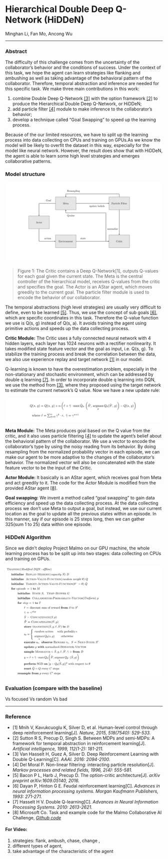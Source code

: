 # Hierarchical Double Deep Q-Network (HiDDeN)
Minghan Li, Fan Mo, Ancong Wu

----
### Abstract
The difficulty of this challenge comes from the uncertainty of the collaborator’s behavior and the conditions of success. Under the context of this task, we hope the agent can learn strategies like flanking and ambushing as well as taking advantage of the behavioral pattern of the collaborator. Therefore, temporal abstraction and inference are needed for this specific task. We make three main contributions in this work:
1. combine Double Deep Q-Network [[3]](#reference) with the option framework [[2]](#reference) to produce the Hierarchical Double Deep Q-Network, or HiDDeN;
1. add particle filter [[4]](#reference) module to make inference to the collaborator’s behavior;
1. develop a technique called “Goal Swapping” to speed up the learning process.

Because of the our limited resources, we have to split up the learning process into data collecting on CPUs and training on GPUs.As we know the model will be likely to overfit the dataset in this way, especially for the model like neural network. However, the result does show that with HiDDeN, the agent is able to learn some high level strategies and emerges collaborative patterns.

### Model structure
![Model structure](doc/chart-cut.png)
>Figure 1: The Critic contains a Deep Q-Network[1], outputs Q-values for each goal given the current state. The Meta is the central controller of the hierarchical model, receives Q-values from the critic and specifies the goal. The Actor is an AStar agent, which moves greedily to the current goal. The particle filter module is used to encode the behavior of our collaborator.

The temporal abstractions (high level strategies) are usually very difficult to define, even to be learned [[5]](#reference). Thus, we use the concept of sub goals [[6]](#reference), which are specific coordinates in this task. Therefore the Q-value function we use is Q(s, g) instead of Q(s, a). It avoids training the agent using primitive actions and  speeds up the data collecting process.

**Critic Module:**
The Critic uses a fully connected neural network with 4 hidden layers, each layer has 1024 neurons with a rectifier nonlinearity. It takes modified state feature vector and the goal as input, i.e. Q(s, g). To stabilize the training process and break the correlation between the data, we also use experience replay and target network [[1]](#reference) in our model.

Q-learning is known to have the overestimation problem, especially in the non-stationary and stochastic environment, which can be addressed by double q learning [[7]](#reference). In order to incorporate double q learning into DQN, we use the method from [[3]](#reference), where they proposed using the target network to estimate the current network’s Q value. Now we have a new update rule:

![formula](doc/formula-cut.png)

**Meta Module:**
The Meta produces goal based on the Q value from the critic, and it also uses particle filtering [[4]](#reference) to update the agent’s belief about the behavioral pattern of the collaborator. We use a vector to encode the collaborator’s type by using the noisy reading from its behavior. By doing resampling from the normalized probability vector in each episode, we can make our agent to be more adaptive to the changes of the collaborator’s behavior. The normalized vector will also be concatenated with the state feature vector to be the input of the Critic.

**Actor Module:**
It basically is an AStar agent, which receives goal from Meta and act greedily to it. The code for the Actor Module is modified from the provided AStar agent [[8]](#reference).

**Goal swapping:**
We invent a method called “goal swapping” to gain data efficiency and speed up the data collecting process. At the data collecting process we don’t use Meta to output a goal, but instead, we use our current location as the goal to update all the previous states within an episode. In this manner, say if our episode is 25 steps long, then we can gather 325(sum 1 to 25) data within one episode.

### HiDDeN Algorithm
Since we didn’t deploy Project Malmo on our GPU machine, the whole learning process has to be split up into two stages: data collecting on CPUs and training on GPUs.

![Algorithm](doc/algo-cut.png)

### Evaluation (compare with the baseline)
Vs focused
Vs random
Vs bad

---
### Reference
* [1] Mnih V, Kavukcuoglu K, Silver D, et al. Human-level control through deep reinforcement learning[J]. _Nature, 2015, 518(7540): 529-533._
* [2] Sutton R S, Precup D, Singh S. Between MDPs and semi-MDPs: A framework for temporal abstraction in reinforcement learning[J]. _Artificial intelligence, 1999, 112(1-2): 181-211._
* [3] Van Hasselt H, Guez A, Silver D. Deep Reinforcement Learning with Double Q-Learning[C]. _AAAI. 2016: 2094-2100._
* [4] Del Moral P. Non-linear filtering: interacting particle resolution[J]. _Markov processes and related fields, 1996, 2(4): 555-581._
* [5] Bacon P L, Harb J, Precup D. The option-critic architecture[J]. _arXiv preprint arXiv:1609.05140, 2016._
* [6] Dayan P, Hinton G E. Feudal reinforcement learning[C]. _Advances in neural information processing systems. Morgan Kaufmann Publishers, 1993: 271-271._
* [7] Hasselt H V. Double Q-learning[C]. _Advances in Neural Information Processing Systems. 2010: 2613-2621._
* [8] Microsoft Co. Task and example code for the Malmo Collaborative AI Challenge, [_Github code_](https://github.com/Microsoft/malmo-challenge)

#### For Video:
1. strategies: flank, ambush, chase, change ,
2. different types of agent,
3. take advantage of the characteristic of the agent
